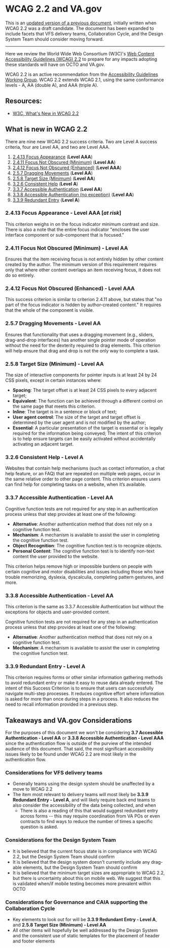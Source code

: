 # WCAG 2.2 and VA.gov

This is an [updated version of a previous document](https://github.com/department-of-veterans-affairs/va.gov-team/blob/master/teams/shared-support/accessibility/projects/wcag-2.2/va.gov-and-wcag-2.2.md), initially written when WCAG 2.2 was a draft candidate. The document has been expanded to include facets that VFS delivery teams, Collaboration Cycle, and the Design System Team should consider moving forward.

***

Here we review the World Wide Web Consortium (W3C)'s [Web Content Accessibility Guidelines (WCAG) 2.2](https://www.w3.org/TR/WCAG22/) to prepare for any impacts adopting these standards will have on OCTO and VA.gov. 

WCAG 2.2 is an active recommendation from the [Accessibility Guidelines Working Group](https://www.w3.org/WAI/GL/).  WCAG 2.2 extends WCAG 2.1, using the same conformance levels - A, AA (double A), and AAA (triple A).

## Resources:
- [W3C, What's New in WCAG 2.2](https://www.w3.org/WAI/standards-guidelines/wcag/new-in-22/)

## What is new in WCAG 2.2
There are nine new WCAG 2.2 success criteria. Two are Level A success criteria, four are Level AA, and two are Level AAA.

1. [2.4.13 Focus Appearance](https://www.w3.org/WAI/WCAG22/Understanding/focus-appearance.html) (**Level AAA**)
2. [2.4.11 Focus Not Obscured (Minimum)](https://www.w3.org/WAI/WCAG22/Understanding/focus-not-obscured-minimum.html) (**Level AA**)
3. [2.4.12 Focus Not Obscured (Enhanced)](https://www.w3.org/WAI/WCAG22/Understanding/focus-not-obscured-enhanced.html) (**Level AAA**)
4. [2.5.7 Dragging Movements](https://www.w3.org/WAI/WCAG22/Understanding/dragging-movements.html) (**Level AA**)
5. [2.5.8 Target Size (Minimum)](https://www.w3.org/WAI/WCAG22/Understanding/target-size-minimum.html) (**Level AA**)
6. [3.2.6 Consistent Help](https://www.w3.org/WAI/WCAG22/Understanding/consistent-help.html) (**Level A**)
7. [3.3.7 Accessible Authentication](https://www.w3.org/WAI/WCAG22/Understanding/accessible-authentication.html) (**Level AA**)
8. [3.3.8 Accessible Authentication (no exception)](https://www.w3.org/WAI/WCAG22/Understanding/accessible-authentication-no-exception.html) (**Level AA**)
9. [3.3.9 Redundant Entry](https://www.w3.org/WAI/WCAG22/Understanding/redundant-entry.html) (**Level A**)

### 2.4.13 Focus Appearance - Level AAA [*at risk*]
This criterion weighs in on the focus indicator minimum contrast and size. There is also a note that the entire focus indicator "encloses the user interface component or sub-component that is focused."

### 2.4.11 Focus Not Obscured (Minimum) - Level AA
Ensures that the item receiving focus is not entirely hidden by other content created by the author. The minimum version of this requirement requires only that where other content overlaps an item receiving focus, it does not do so entirely.

### 2.4.12 Focus Not Obscured (Enhanced) - Level AAA
This success criterion is similar to criterion 2.4.11 above, but states that "no part of the focus indicator is hidden by author-created content." It requires that the whole of the component is visible.

### 2.5.7 Dragging Movements - Level AA
Ensures that functionality that uses a dragging movement (e.g., sliders, drag-and-drop interfaces) has another single pointer mode of operation without the need for the dexterity required to drag elements. This criterion will help ensure that drag and drop is not the only way to complete a task.

### 2.5.8 Target Size (Minimum) - Level AA
The size of interactive components for pointer inputs is at least 24 by 24 CSS pixels, except in certain instances where:
- **Spacing**: The target offset is at least 24 CSS pixels to every adjacent target;
- **Equivalent**: The function can be achieved through a different control on the same page that meets this criterion.
- **Inline**: The target is in a sentence or block of text;
- **User agent control**: The size of the target and target offset is determined by the user agent and is not modified by the author;
- **Essential**: A particular presentation of the target is essential or is legally required for the information being conveyed;
The intent of this criterion is to help ensure targets can be easily activated without accidentally activating an adjacent target.

### 3.2.6 Consistent Help - Level A
Websites that contain help mechanisms (such as contact information, a chat help feature, or an FAQ) that are repeated on multiple web pages, occur in the same relative order to other page content. This criterion ensures users can find help for completing tasks on a website, when it’s available.

### 3.3.7 Accessible Authentication - Level AA
Cognitive function tests are not required for any step in an authentication process unless that step provides at least one of the following:
- **Alternative**: Another authentication method that does not rely on a cognitive function test.
- **Mechanism**: A mechanism is available to assist the user in completing the cognitive function test.
- **Object Recognition**: The cognitive function test is to recognize objects.
- **Personal Content**: The cognitive function test is to identify non-text content the user provided to the website.

This criterion helps remove high or impossible burdens on people with certain cognitive and motor disabilities and issues including those who have trouble memorizing, dyslexia, dyscalculia, completing pattern gestures, and more.

### 3.3.8 Accessible Authentication - Level AA
This criterion is the same as 3.3.7 Accessible Authentication but without the exceptions for objects and user-provided content.

Cognitive function tests are not required for any step in an authentication process unless that step provides at least one of the following:
- **Alternative**: Another authentication method that does not rely on a cognitive function test.
- **Mechanism**: A mechanism is available to assist the user in completing the cognitive function test.

### 3.3.9 Redundant Entry - Level A
This criterion requires forms or other similar information gathering methods to avoid redundant entry or make it easy to reuse data already entered. The intent of this Success Criterion is to ensure that users can successfully navigate multi-step processes. It reduces cognitive effort where information is asked for more than once during steps in a process. It also reduces the need to recall information provided in a previous step.

## Takeaways and VA.gov Considerations

For the purposes of this document we won't be considering **3.7 Accessible Authentication - Level AA** or **3.3.8 Accessible Authentication - Level AAA** since the authentication flow is outside of the purview of the intended audience of this document. That said, the most significant accessibility issues likely to be found under WCAG 2.2 are most likely in the authentication flow. 

### Considerations for VFS delivery teams

- Generally teams using the design system should be unaffected by a move to WCAG 2.2 
- The item most relevant to delivery teams will most likely be **3.3.9 Redundant Entry - Level A**, and will likely require back end teams to also consider the accessibility of the data being collected, and when
    - There is also a reading of this that would suggest redundant entry across forms -- this may require coordination from VA POs or even contracts to find ways to reduce the number of times a specific question is asked.

### Considerations for the Design System Team

- It is believed that the current focus state is in compliance with WCAG 2.2, but the Design System Team should confirm
- It is believed that the design system doesn't currently include any drag-able elements, but the Design System Team should confirm
- It is believed that the minimum target sizes are appropriate to WCAG 2.2, but there is uncertainty about this on mobile web. We suggest that this is validated when/if mobile testing becomes more prevalent within OCTO 

### Considerations for Governance and CAIA supporting the Collaboration Cycle

- Key elements to look out for will be **3.3.9 Redundant Entry - Level A**, and **2.5.8 Target Size (Minimum) - Level AA**
- All other items will hopefully be well addressed by the Design System and the consistent use of static templates for the placement of header and footer elements
